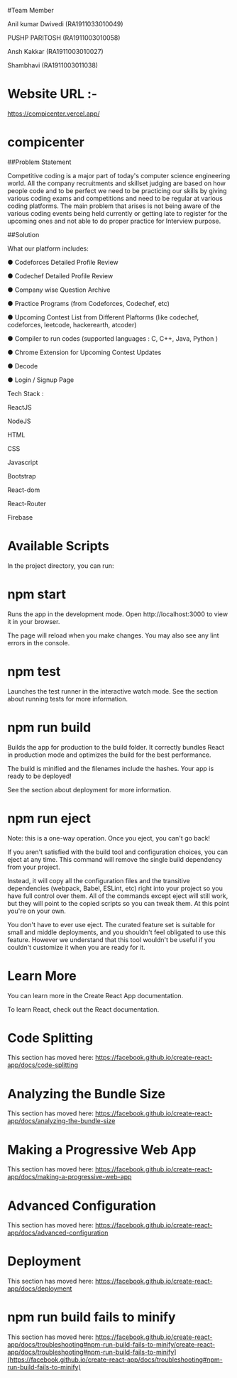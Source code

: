 #Team Member

Anil kumar Dwivedi (RA1911033010049)

PUSHP PARITOSH (RA1911003010058) 

Ansh Kakkar (RA1911003010027)

Shambhavi (RA1911003011038)

# Website URL :-
https://compicenter.vercel.app/

# compicenter
##Problem Statement

Competitive coding is a major part of today's computer science engineering world. All the company recruitments and skillset judging are based on how people code and to be perfect we need to be practicing our skills by giving various coding exams and competitions and need to be regular at various coding platforms. 
The main problem that arises is not being aware of the various coding events being held currently or getting late to register for the upcoming ones and not able to do proper practice for Interview purpose.


##Solution

What our platform includes:

●	Codeforces Detailed Profile Review

●	Codechef Detailed Profile Review

●	Company wise Question Archive

●	Practice Programs (from Codeforces, Codechef, etc)

●	Upcoming Contest List from Different Plaftorms (like codechef, codeforces, leetcode, hackerearth, atcoder)

●	Compiler to run codes (supported languages : C, C++, Java, Python )

●	Chrome Extension for Upcoming Contest Updates

●	 Decode

●	Login / Signup Page

Tech Stack :

ReactJS

NodeJS

HTML

CSS

Javascript

Bootstrap

React-dom

React-Router

Firebase


# Available Scripts
In the project directory, you can run:

# npm start
Runs the app in the development mode.
Open http://localhost:3000 to view it in your browser.

The page will reload when you make changes.
You may also see any lint errors in the console.

# npm test
Launches the test runner in the interactive watch mode.
See the section about running tests for more information.

# npm run build
Builds the app for production to the build folder.
It correctly bundles React in production mode and optimizes the build for the best performance.

The build is minified and the filenames include the hashes.
Your app is ready to be deployed!

See the section about deployment for more information.

# npm run eject
Note: this is a one-way operation. Once you eject, you can't go back!

If you aren't satisfied with the build tool and configuration choices, you can eject at any time. This command will remove the single build dependency from your project.

Instead, it will copy all the configuration files and the transitive dependencies (webpack, Babel, ESLint, etc) right into your project so you have full control over them. All of the commands except eject will still work, but they will point to the copied scripts so you can tweak them. At this point you're on your own.

You don't have to ever use eject. The curated feature set is suitable for small and middle deployments, and you shouldn't feel obligated to use this feature. However we understand that this tool wouldn't be useful if you couldn't customize it when you are ready for it.

# Learn More
You can learn more in the Create React App documentation.

To learn React, check out the React documentation.

# Code Splitting
This section has moved here: https://facebook.github.io/create-react-app/docs/code-splitting

# Analyzing the Bundle Size
This section has moved here: https://facebook.github.io/create-react-app/docs/analyzing-the-bundle-size

# Making a Progressive Web App
This section has moved here: https://facebook.github.io/create-react-app/docs/making-a-progressive-web-app

# Advanced Configuration
This section has moved here: https://facebook.github.io/create-react-app/docs/advanced-configuration

# Deployment
This section has moved here: https://facebook.github.io/create-react-app/docs/deployment

# npm run build fails to minify
This section has moved here: https://facebook.github.io/create-react-app/docs/troubleshooting#npm-run-build-fails-to-minify/create-react-app/docs/troubleshooting#npm-run-build-fails-to-minify](https://facebook.github.io/create-react-app/docs/troubleshooting#npm-run-build-fails-to-minify)
